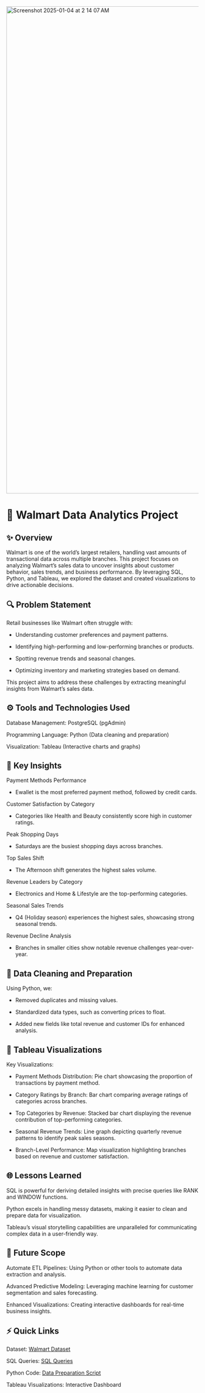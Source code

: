 <img width="1272" alt="Screenshot 2025-01-04 at 2 14 07 AM" src="https://github.com/user-attachments/assets/6791dea4-19d5-403a-83cf-e8cc2e06a91d" />

# 🛒 Walmart Data Analytics Project

## ✨ Overview

Walmart is one of the world’s largest retailers, handling vast amounts of transactional data across multiple branches. This project focuses on analyzing Walmart’s sales data to uncover insights about customer behavior, sales trends, and business performance. By leveraging SQL, Python, and Tableau, we explored the dataset and created visualizations to drive actionable decisions.

## 🔍 Problem Statement

Retail businesses like Walmart often struggle with:

- Understanding customer preferences and payment patterns.

- Identifying high-performing and low-performing branches or products.

- Spotting revenue trends and seasonal changes.

- Optimizing inventory and marketing strategies based on demand.

This project aims to address these challenges by extracting meaningful insights from Walmart’s sales data.

## ⚙️ Tools and Technologies Used

Database Management: PostgreSQL (pgAdmin)

Programming Language: Python (Data cleaning and preparation)

Visualization: Tableau (Interactive charts and graphs)

## 🔑 Key Insights

Payment Methods Performance

- Ewallet is the most preferred payment method, followed by credit cards.

Customer Satisfaction by Category

- Categories like Health and Beauty consistently score high in customer ratings.

Peak Shopping Days

- Saturdays are the busiest shopping days across branches.

Top Sales Shift

- The Afternoon shift generates the highest sales volume.

Revenue Leaders by Category

- Electronics and Home & Lifestyle are the top-performing categories.

Seasonal Sales Trends

- Q4 (Holiday season) experiences the highest sales, showcasing strong seasonal trends.

Revenue Decline Analysis

- Branches in smaller cities show notable revenue challenges year-over-year.

## 🔢 Data Cleaning and Preparation

Using Python, we:

- Removed duplicates and missing values.

- Standardized data types, such as converting prices to float.

- Added new fields like total revenue and customer IDs for enhanced analysis.

## 🌄 Tableau Visualizations

Key Visualizations:

- Payment Methods Distribution: Pie chart showcasing the proportion of transactions by payment method.

- Category Ratings by Branch: Bar chart comparing average ratings of categories across branches.

- Top Categories by Revenue: Stacked bar chart displaying the revenue contribution of top-performing categories.

- Seasonal Revenue Trends: Line graph depicting quarterly revenue patterns to identify peak sales seasons.

- Branch-Level Performance: Map visualization highlighting branches based on revenue and customer satisfaction.

## 🌐 Lessons Learned

SQL is powerful for deriving detailed insights with precise queries like RANK and WINDOW functions.

Python excels in handling messy datasets, making it easier to clean and prepare data for visualization.

Tableau’s visual storytelling capabilities are unparalleled for communicating complex data in a user-friendly way.

## 🚀 Future Scope

Automate ETL Pipelines: Using Python or other tools to automate data extraction and analysis.

Advanced Predictive Modeling: Leveraging machine learning for customer segmentation and sales forecasting.

Enhanced Visualizations: Creating interactive dashboards for real-time business insights.

## ⚡ Quick Links

Dataset: <a href = https://github.com/Soniaranvir/End-to-End-DataAnalytics-Project/blob/main/Walmart.csv> Walmart Dataset </a>

SQL Queries: <a href = https://github.com/Soniaranvir/End-to-End-DataAnalytics-Project/blob/main/PSQL%20Queries.sql> SQL Queries</a>

Python Code: <a href = https://github.com/Soniaranvir/End-to-End-DataAnalytics-Project/blob/main/walmart_project.ipynb> Data Preparation Script </a>

Tableau Visualizations: Interactive Dashboard

